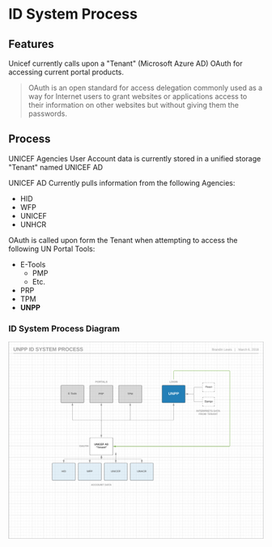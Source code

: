 # ID System Process

## Features

Unicef currently calls upon a "Tenant" \(Microsoft Azure AD\) OAuth for accessing current portal products.

> OAuth is an open standard for access delegation commonly used as a way for Internet users to grant websites or applications access to their information on other websites but without giving them the passwords.

## Process

UNICEF Agencies User Account data is currently stored in a unified storage "Tenant" named UNICEF AD

UNICEF AD Currently pulls information from the following Agencies:

* HID
* WFP
* UNICEF
* UNHCR

OAuth is called upon form the Tenant when attempting to access the following UN Portal Tools:

* E-Tools
  * PMP
  * Etc.
* PRP
* TPM
* **UNPP**

### ID System Process Diagram

![OAuth Process for Portal Access](../.gitbook/assets/unpp-id-mgmt-process.png)



